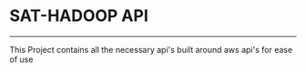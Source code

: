 <h1> SAT-HADOOP API </h1>
<hr>
<p> This Project contains all the necessary api's built around aws api's for ease of use </p>

